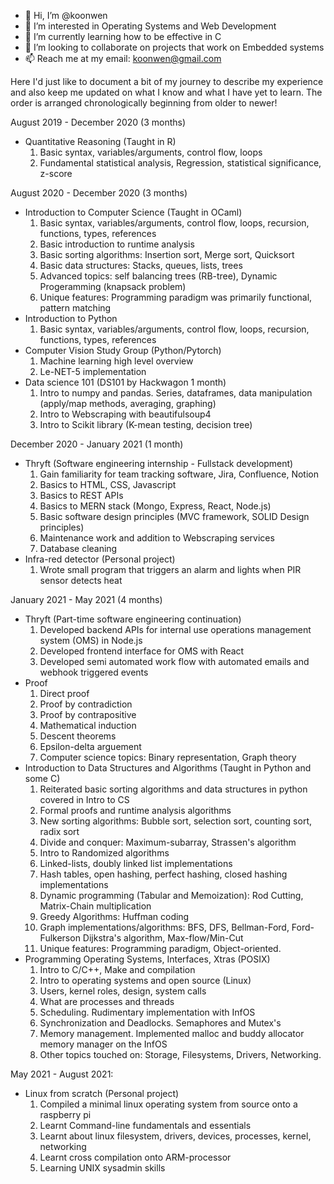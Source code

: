 - 👋 Hi, I’m @koonwen
- 👀 I’m interested in Operating Systems and Web Development
- 🌱 I’m currently learning how to be effective in C
- 💞️ I’m looking to collaborate on projects that work on Embedded systems
- 📫 Reach me at my email: koonwen@gmail.com

Here I'd just like to document a bit of my journey to describe my experience and also keep me updated on what I know and what I have yet to learn. The order is arranged chronologically beginning from older to newer!

August 2019 - December 2020 (3 months)
* Quantitative Reasoning (Taught in R)
  1. Basic syntax, variables/arguments, control flow, loops
  2. Fundamental statistical analysis, Regression, statistical significance, z-score

August 2020 - December 2020 (3 months)
* Introduction to Computer Science (Taught in OCaml)
  1. Basic syntax, variables/arguments, control flow, loops, recursion, functions, types, references
  2. Basic introduction to runtime analysis
  3. Basic sorting algorithms: Insertion sort, Merge sort, Quicksort
  4. Basic data structures: Stacks, queues, lists, trees
  5. Advanced topics: self balancing trees (RB-tree), Dynamic Progeramming (knapsack problem)
  6. Unique features: Programming paradigm was primarily functional, pattern matching
* Introduction to Python
  1. Basic syntax, variables/arguments, control flow, loops, recursion, functions, types, references
* Computer Vision Study Group (Python/Pytorch)
  1. Machine learning high level overview
  2. Le-NET-5 implementation
* Data science 101 (DS101 by Hackwagon 1 month)
  1. Intro to numpy and pandas. Series, dataframes, data manipulation (apply/map methods, averaging, graphing)
  2. Intro to Webscraping with beautifulsoup4
  3. Intro to Scikit library (K-mean testing, decision tree)

December 2020 - January 2021 (1 month)
* Thryft (Software engineering internship - Fullstack development)
  1. Gain familiarity for team tracking software, Jira, Confluence, Notion
  2. Basics to HTML, CSS, Javascript
  3. Basics to REST APIs
  4. Basics to MERN stack (Mongo, Express, React, Node.js)
  5. Basic software design principles (MVC framework, SOLID Design principles)
  6. Maintenance work and addition to Webscraping services
  7. Database cleaning
* Infra-red detector (Personal project)
  1. Wrote small program that triggers an alarm and lights when PIR sensor detects heat

January 2021 - May 2021 (4 months)
* Thryft (Part-time software engineering continuation)
  1. Developed backend APIs for internal use operations management system (OMS) in Node.js
  2. Developed frontend interface for OMS with React
  3. Developed semi automated work flow with automated emails and webhook triggered events
* Proof
  1. Direct proof
  2. Proof by contradiction
  3. Proof by contrapositive
  4. Mathematical induction
  5. Descent theorems
  6. Epsilon-delta arguement
  7. Computer science topics: Binary representation, Graph theory
* Introduction to Data Structures and Algorithms (Taught in Python and some C)
  1. Reiterated basic sorting algorithms and data structures in python covered in Intro to CS
  2. Formal proofs and runtime analysis algorithms
  3. New sorting algorithms: Bubble sort, selection sort, counting sort, radix sort
  4. Divide and conquer: Maximum-subarray, Strassen's algorithm
  5. Intro to Randomized algorithms
  6. Linked-lists, doubly linked list implementations
  7. Hash tables, open hashing, perfect hashing, closed hashing implementations
  8. Dynamic programming (Tabular and Memoization): Rod Cutting, Matrix-Chain multiplication
  9. Greedy Algorithms: Huffman coding
  10. Graph implementations/algorithms: BFS, DFS, Bellman-Ford, Ford-Fulkerson Dijkstra's algorithm, Max-flow/Min-Cut
  11. Unique features: Programming paradigm, Object-oriented.
* Programming Operating Systems, Interfaces, Xtras (POSIX)
  1. Intro to C/C++, Make and compilation
  2. Intro to operating systems and open source (Linux)
  3. Users, kernel roles, design, system calls
  5. What are processes and threads
  6. Scheduling. Rudimentary implementation with InfOS
  7. Synchronization and Deadlocks. Semaphores and Mutex's
  8. Memory management. Implemented malloc and buddy allocator memory manager on the InfOS 
  9. Other topics touched on: Storage, Filesystems, Drivers, Networking.

May 2021 - August 2021:
* Linux from scratch (Personal project)
  1. Compiled a minimal linux operating system from source onto a raspberry pi
  2. Learnt Command-line fundamentals and essentials
  3. Learnt about linux filesystem, drivers, devices, processes, kernel, networking
  4. Learnt cross compilation onto ARM-processor
  5. Learning UNIX sysadmin skills
<!---
koonwen/koonwen is a ✨ special ✨ repository because its `README.md` (this file) appears on your GitHub profile.
You can click the Preview link to take a look at your changes.
--->
